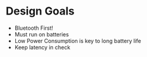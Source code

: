# Design Goals

* Bluetooth First!
* Must run on batteries 
* Low Power Consumption is key to long battery life
* Keep latency in check